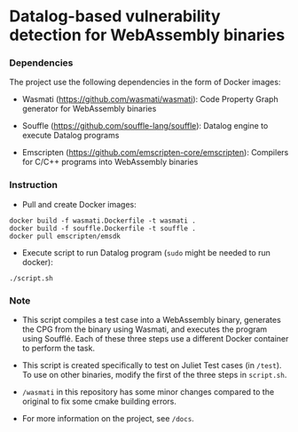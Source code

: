 # Datalog-based vulnerability detection for WebAssembly binaries
### Dependencies
The project use the following dependencies in the form of Docker images:
- Wasmati (https://github.com/wasmati/wasmati): Code Property Graph generator for WebAssembly binaries

- Souffle (https://github.com/souffle-lang/souffle): Datalog engine to execute Datalog programs

- Emscripten (https://github.com/emscripten-core/emscripten): Compilers for C/C++ programs into WebAssembly binaries

### Instruction
- Pull and create Docker images:
```
docker build -f wasmati.Dockerfile -t wasmati .
docker build -f souffle.Dockerfile -t souffle .
docker pull emscripten/emsdk
```

- Execute script to run Datalog program (`sudo` might be needed to run docker):
```
./script.sh
```

### Note
- This script compiles a test case into a WebAssembly binary, generates the CPG from the binary using Wasmati, and executes the program using Soufflé. Each of these three steps use a different Docker container to perform the task.

- This script is created specifically to test on Juliet Test cases (in `/test`). To use on other binaries, modify the first of the three steps in `script.sh`.

- `/wasmati` in this repository has some minor changes compared to the original to fix some cmake building errors.

- For more information on the project, see `/docs`.
